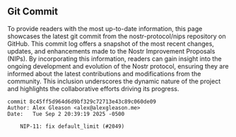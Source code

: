 ## Git Commit
To provide readers with the most up-to-date information, this page showcases the latest git commit from the nostr-protocol/nips repository on GitHub. This commit log offers a snapshot of the most recent changes, updates, and enhancements made to the Nostr Improvement Proposals (NIPs). By incorporating this information, readers can gain insight into the ongoing development and evolution of the Nostr protocol, ensuring they are informed about the latest contributions and modifications from the community. This inclusion underscores the dynamic nature of the project and highlights the collaborative efforts driving its progress.

```shell
commit 8c45ff5d964d6d9bf329c72713e43c89c060de09
Author: Alex Gleason <alex@alexgleason.me>
Date:   Tue Sep 2 20:39:19 2025 -0500

    NIP-11: fix default_limit (#2049)
```
